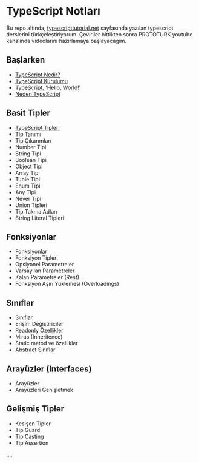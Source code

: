# TypeScript Notları

Bu repo altında, [typescripttutorial.net](https://www.typescripttutorial.net/) sayfasında yazılan typescript derslerini türkçeleştiriyorum. Çeviriler bittikten sonra PROTOTURK youtube kanalında videolarını hazırlamaya başlayacağım.

## Başlarken

- [TypeScript Nedir?](./typescript-nedir.md)
- [TypeScript Kurulumu](./typescript-kurulumu.md)
- [TypeScript, 'Hello, World!'](./typescript-hello-world.md)
- [Neden TypeScript](./neden-typescript.md)

## Basit Tipler

- [TypeScript Tipleri](./typescript-tipleri.md)
- [Tip Tanımı](./typescript-tip-tanimi.md)
- Tip Çıkarımları
- Number Tipi
- String Tipi
- Boolean Tipi
- Object Tipi
- Array Tipi
- Tuple Tipi
- Enum Tipi
- Any Tipi
- Never Tipi
- Union Tipleri
- Tip Takma Adları
- String Literal Tipleri

## Fonksiyonlar

- Fonksiyonlar
- Fonksiyon Tipleri
- Opsiyonel Parametreler
- Varsayılan Parametreler
- Kalan Parametreler (Rest)
- Fonksiyon Aşırı Yüklemesi (Overloadings)

## Sınıflar

- Sınıflar
- Erişim Değiştiriciler
- Readonly Özellikler
- Miras (Inheritence)
- Static metod ve özellikler
- Abstract Sınıflar

## Arayüzler (Interfaces)

- Arayüzler
- Arayüzleri Genişletmek

## Gelişmiş Tipler

- Kesişen Tipler
- Tip Guard
- Tip Casting
- Tip Assertion

....

